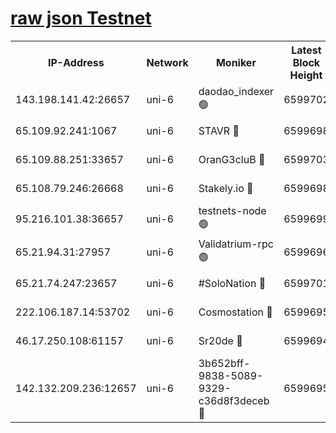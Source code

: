 [raw json Testnet](https://rpc-check.junot.stavr.tech/junot/rpc-junot-result.json)
=


<table><tr><th>IP-Address</th><th>Network</th><th>Moniker</th><th>Latest Block Height</th><th>Earliest Block Height</th><th>Catching Up</th><th>Tx Index</th><th>Voting Power</th><th>Scan Time</th></tr><tr><td>143.198.141.42:26657</td><td>uni-6</td><td>daodao_indexer 🟢</td><td>6599702</td><td>1</td><td>False</td><td>off</td><td>0</td><td>2023-12-31T15:49:16.377390285UTC</td></tr><tr><td>65.109.92.241:1067</td><td>uni-6</td><td>STAVR 🔴</td><td>6599698</td><td>1138541</td><td>False</td><td>on</td><td>6042</td><td>2023-12-31T15:49:06.055410549UTC</td></tr><tr><td>65.109.88.251:33657</td><td>uni-6</td><td>OranG3cluB 🔴</td><td>6599703</td><td>1138541</td><td>False</td><td>on</td><td>11</td><td>2023-12-31T15:49:20.828128590UTC</td></tr><tr><td>65.108.79.246:26668</td><td>uni-6</td><td>Stakely.io 🔴</td><td>6599698</td><td>1570872</td><td>False</td><td>on</td><td>1358933</td><td>2023-12-31T15:49:06.449467400UTC</td></tr><tr><td>95.216.101.38:36657</td><td>uni-6</td><td>testnets-node 🟢</td><td>6599699</td><td>1615130</td><td>False</td><td>on</td><td>0</td><td>2023-12-31T15:49:08.891495550UTC</td></tr><tr><td>65.21.94.31:27957</td><td>uni-6</td><td>Validatrium-rpc 🟢</td><td>6599696</td><td>2943363</td><td>False</td><td>on</td><td>0</td><td>2023-12-31T15:49:01.546301625UTC</td></tr><tr><td>65.21.74.247:23657</td><td>uni-6</td><td>#SoloNation 🔴</td><td>6599701</td><td>5208001</td><td>False</td><td>on</td><td>112</td><td>2023-12-31T15:49:15.464568189UTC</td></tr><tr><td>222.106.187.14:53702</td><td>uni-6</td><td>Cosmostation 🔴</td><td>6599695</td><td>5344501</td><td>False</td><td>on</td><td>110003</td><td>2023-12-31T15:48:59.065388509UTC</td></tr><tr><td>46.17.250.108:61157</td><td>uni-6</td><td>Sr20de 🔴</td><td>6599694</td><td>6419777</td><td>False</td><td>on</td><td>28</td><td>2023-12-31T15:48:53.318989695UTC</td></tr><tr><td>142.132.209.236:12657</td><td>uni-6</td><td>3b652bff-9838-5089-9329-c36d8f3deceb 🔴</td><td>6599695</td><td>6581280</td><td>False</td><td>on</td><td>157563</td><td>2023-12-31T15:48:57.653422851UTC</td></tr></table>